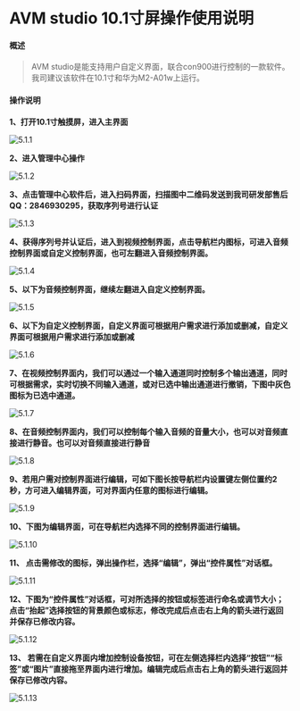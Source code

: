 # AVM studio 10.1寸屏操作使用说明 

#### 概述 
>AVM studio是能支持用户自定义界面，联合con900进行控制的一款软件。我司建议该软件在10.1寸和华为M2-A01w上运行。


#### 操作说明

**1、打开10.1寸触摸屏，进入主界面**


![5.1.1](http://192.168.10.10:2015/jack/avm-studio-image/raw/master/image/5.1.1.png) 

     
**2、进入管理中心操作**

![5.1.2](http://192.168.10.10:2015/jack/avm-studio-image/raw/master/image/5.1.2.png) 

**3、点击管理中心软件后，进入扫码界面，扫描图中二维码发送到我司研发部售后QQ：2846930295，获取序列号进行认证**

![5.1.3](http://192.168.10.10:2015/jack/avm-studio-image/raw/master/image/5.1.3.png) 

**4、获得序列号并认证后，进入到视频控制界面，点击导航栏内图标，可进入音频控制界面或自定义控制界面，也可左翻进入音频控制界面。**

![5.1.4](http://192.168.10.10:2015/jack/avm-studio-image/raw/master/image/5.1.4.png) 

**5、以下为音频控制界面，继续左翻进入自定义控制界面。**

![5.1.5](http://192.168.10.10:2015/jack/avm-studio-image/raw/master/image/5.1.5.png) 

**6、以下为自定义控制界面，自定义界面可根据用户需求进行添加或删减，自定义界面可根据用户需求进行添加或删减**

![5.1.6](http://192.168.10.10:2015/jack/avm-studio-image/raw/master/image/5.1.6.png) 

**7、在视频控制界面内，我们可以通过一个输入通道同时控制多个输出通道，同时可根据需求，实时切换不同输入通道，或对已选中输出通道进行撤销，下图中灰色图标为已选中通道。**

![5.1.7](http://192.168.10.10:2015/jack/avm-studio-image/raw/master/image/5.1.7.png) 

**8、在音频控制界面内，我们可以控制每个输入音频的音量大小，也可以对音频直接进行静音。也可以对音频直接进行静音**

![5.1.8](http://192.168.10.10:2015/jack/avm-studio-image/raw/master/image/5.1.8.png) 

**9、若用户需对控制界面进行编辑，可如下图长按导航栏内设置键左侧位置约2秒，方可进入编辑界面，可对界面内任意的图标进行编辑。**

![5.1.9](http://192.168.10.10:2015/jack/avm-studio-image/raw/master/image/5.1.9.png) 

**10、下图为编辑界面，可在导航栏内选择不同的控制界面进行编辑。**

![5.1.10](http://192.168.10.10:2015/jack/avm-studio-image/raw/master/image/5.1.10.png) 

**11、 点击需修改的图标，弹出操作栏，选择“编辑”，弹出“控件属性”对话框。**

![5.1.11](http://192.168.10.10:2015/jack/avm-studio-image/raw/master/image/5.1.11.png) 

**12、下图为“控件属性”对话框，可对所选择的按钮或标签进行命名或调节大小；点击“抬起”选择按钮的背景颜色或标志，修改完成后点击右上角的箭头进行返回并保存已修改内容。**

![5.1.12](http://192.168.10.10:2015/jack/avm-studio-image/raw/master/image/5.1.12.png) 

**13、 若需在自定义界面内增加控制设备按钮，可在左侧选择栏内选择“按钮”“标签”或“图片”直接拖至界面内进行增加。编辑完成后点击右上角的箭头进行返回并保存已修改内容。**

![5.1.13](http://192.168.10.10:2015/jack/avm-studio-image/raw/master/image/5.1.13.png) 

